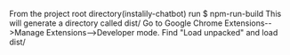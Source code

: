 From the project root directory(instalily-chatbot) run 
$ npm-run-build
This will generate a directory called dist/
Go to Google Chrome Extensions-->Manage Extensions-->Developer mode.
Find "Load unpacked" and load dist/
